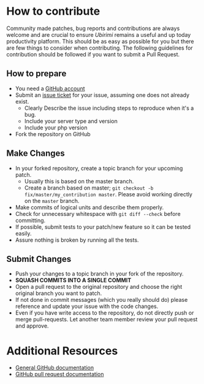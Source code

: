 # How to contribute

Community made patches, bug reports and contributions are always welcome and are crucial to ensure *Ubirimi* remains
a useful and up today productivity platform. This should be as easy as possible for you but there are few things to consider when contributing. The following guidelines for contribution should be followed if you want to submit a Pull Request.

## How to prepare

* You need a [GitHub account](https://github.com/signup/free)
* Submit an [issue ticket](https://github.com/ubirimi/ubirimi/issues) for your issue, assuming one does not already
exist.
	* Clearly Describe the issue including steps to reproduce when it's a bug.
	* Include your server type and version
	* Include your php version
* Fork the repository on GitHub

## Make Changes

* In your forked repository, create a topic branch for your upcoming patch.
	* Usually this is based on the master branch.
	* Create a branch based on master; `git checkout -b
	fix/master/my_contribution master`.  Please avoid working directly on the `master` branch.
* Make commits of logical units and describe them properly.
* Check for unnecessary whitespace with `git diff --check` before committing.
* If possible, submit tests to your patch/new feature so it can be tested easily.
* Assure nothing is broken by running all the tests.

## Submit Changes

* Push your changes to a topic branch in your fork of the repository.
* **SQUASH COMMITS INTO A SINGLE COMMIT**
* Open a pull request to the original repository and choose the right original branch you want to patch.
* If not done in commit messages (which you really should do) please reference and update your issue with the code changes.
* Even if you have write access to the repository, do not directly push or merge pull-requests. Let another team member review your pull request and approve.

# Additional Resources

* [General GitHub documentation](http://help.github.com/)
* [GitHub pull request documentation](http://help.github.com/send-pull-requests/)
